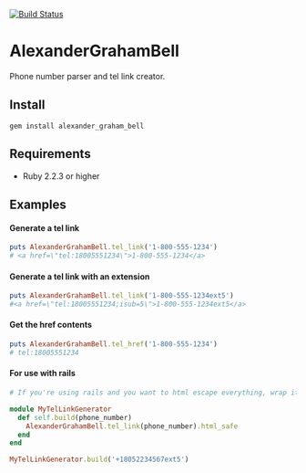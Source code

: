 [![Build Status](https://circleci.com/gh/appfolio/alexander_graham_bell.svg?style=svg)](https://circleci.com/gh/appfolio/alexander_graham_bell.svg?style=svg)

# AlexanderGrahamBell

Phone number parser and tel link creator.

## Install

```
gem install alexander_graham_bell
```


## Requirements

* Ruby 2.2.3 or higher

## Examples
#### Generate a tel link
```ruby
puts AlexanderGrahamBell.tel_link('1-800-555-1234')
# <a href=\"tel:18005551234\">1-800-555-1234</a>
```
#### Generate a tel link with an extension
```ruby
puts AlexanderGrahamBell.tel_link('1-800-555-1234ext5')
#<a href=\"tel:18005551234;isub=5\">1-800-555-1234ext5</a>
```
#### Get the href contents
```ruby
puts AlexanderGrahamBell.tel_href('1-800-555-1234')
# tel:18005551234
```
#### For use with rails
```ruby
# If you're using rails and you want to html escape everything, wrap it in your own module or class.

module MyTelLinkGenerator
  def self.build(phone_number)
    AlexanderGrahamBell.tel_link(phone_number).html_safe
  end
end

MyTelLinkGenerator.build('+18052234567ext5')
```
